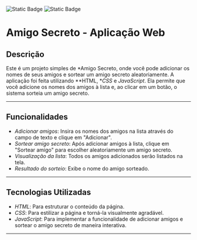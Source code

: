 <img alt="Static Badge" src="https://img.shields.io/badge/release_date-march_-blue%20%20%20">       <img alt="Static Badge" src="https://img.shields.io/badge/%20_version-1.0_-yellow">

                                                                                                   



# Amigo Secreto - Aplicação Web

## Descrição

Este é um projeto simples de *Amigo Secreto, onde você pode adicionar os nomes de seus amigos e sortear um amigo secreto aleatoriamente. A aplicação foi feita utilizando **HTML, **CSS* e *JavaScript*. Ela permite que você adicione os nomes dos amigos à lista e, ao clicar em um botão, o sistema sorteia um amigo secreto.

---

## Funcionalidades

- *Adicionar amigos*: Insira os nomes dos amigos na lista através do campo de texto e clique em "Adicionar".
- *Sortear amigo secreto*: Após adicionar amigos à lista, clique em "Sortear amigo" para escolher aleatoriamente um amigo secreto.
- *Visualização da lista*: Todos os amigos adicionados serão listados na tela.
- *Resultado do sorteio*: Exibe o nome do amigo sorteado.

---

## Tecnologias Utilizadas

- *HTML*: Para estruturar o conteúdo da página.
- *CSS*: Para estilizar a página e torná-la visualmente agradável.
- *JavaScript*: Para implementar a funcionalidade de adicionar amigos e sortear o amigo secreto de maneira interativa.

---
